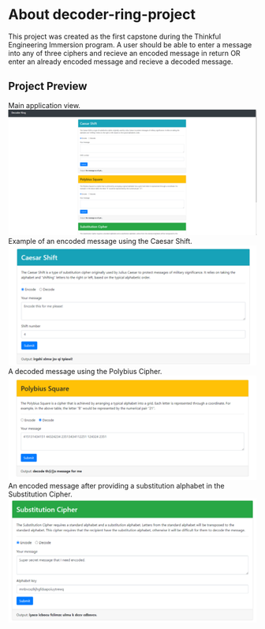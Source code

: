 # About decoder-ring-project
This project was created as the first capstone during the Thinkful Engineering Immersion program. 
A user should be able to enter a message into any of three ciphers and recieve an encoded message in return 
OR enter an already encoded message and recieve a decoded message. 

## Project Preview
Main application view.
![Decoder Ring Main](preview-images/decoder-ring-main.png)
Example of an encoded message using the Caesar Shift.
![Caesar Shift](preview-images/caesar-shift.png)
A decoded message using the Polybius Cipher.
![Polybius Square](preview-images/polybius.png)
An encoded message after providing a substitution alphabet in the Substitution Cipher.
![Substitution Cipher](preview-images/substitution-cipher.png)
